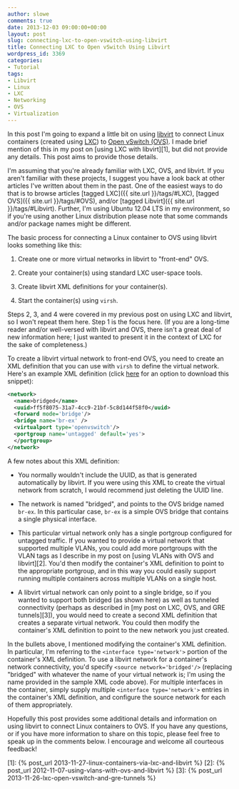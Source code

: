 ```yaml
---
author: slowe
comments: true
date: 2013-12-03 09:00:00+00:00
layout: post
slug: connecting-lxc-to-open-vswitch-using-libvirt
title: Connecting LXC to Open vSwitch Using Libvirt
wordpress_id: 3369
categories:
- Tutorial
tags:
- Libvirt
- Linux
- LXC
- Networking
- OVS
- Virtualization
---
```


In this post I'm going to expand a little bit on using [libvirt](http://libvirt.org/) to connect Linux containers (created using [LXC](http://linuxcontainers.org/)) to [Open vSwitch (OVS)](http://openvswitch.org/). I made brief mention of this in my post on [using LXC with libvirt][1], but did not provide any details. This post aims to provide those details.

I'm assuming that you're already familiar with LXC, OVS, and libvirt. If you aren't familiar with these projects, I suggest you have a look back at other articles I've written about them in the past. One of the easiest ways to do that is to browse articles [tagged LXC]({{ site.url }}/tags/#LXC), [tagged OVS]({{ site.url }}/tags/#OVS), and/or [tagged Libvirt]({{ site.url }}/tags/#Libvirt). Further, I'm using Ubuntu 12.04 LTS in my environment, so if you're using another Linux distribution please note that some commands and/or package names might be different.

The basic process for connecting a Linux container to OVS using libvirt looks something like this:

1. Create one or more virtual networks in libvirt to "front-end" OVS.

2. Create your container(s) using standard LXC user-space tools.

3. Create libvirt XML definitions for your container(s).

4. Start the container(s) using `virsh`.

Steps 2, 3, and 4 were covered in my previous post on using LXC and libvirt, so I won't repeat them here. Step 1 is the focus here. (If you are a long-time reader and/or well-versed with libvirt and OVS, there isn't a great deal of new information here; I just wanted to present it in the context of LXC for the sake of completeness.)

To create a libvirt virtual network to front-end OVS, you need to create an XML definition that you can use with `virsh` to define the virtual network. Here's an example XML definition (click [here](https://gist.github.com/lowescott/7748398) for an option to download this snippet):

``` xml
<network>
  <name>bridged</name>
  <uuid>ff5f8075-31a7-4cc9-21bf-5c8d144f58f0</uuid>
  <forward mode='bridge'/>
  <bridge name='br-ex' />
  <virtualport type='openvswitch'/>
  <portgroup name='untagged' default='yes'>
  </portgroup>
</network>
```

A few notes about this XML definition:

* You normally wouldn't include the UUID, as that is generated automatically by libvirt. If you were using this XML to create the virtual network from scratch, I would recommend just deleting the UUID line.

* The network is named "bridged", and points to the OVS bridge named `br-ex`. In this particular case, `br-ex` is a simple OVS bridge that contains a single physical interface.

* This particular virtual network only has a single portgroup configured for untagged traffic. If you wanted to provide a virtual network that supported multiple VLANs, you could add more portgroups with the VLAN tags as I describe in my post on [using VLANs with OVS and libvirt][2]. You'd then modify the container's XML definition to point to the appropriate portgroup, and in this way you could easily support running multiple containers across multiple VLANs on a single host.

* A libvirt virtual network can only point to a single bridge, so if you wanted to support both bridged (as shown here) as well as tunneled connectivity (perhaps as described in [my post on LXC, OVS, and GRE tunnels][3]), you would need to create a second XML definition that creates a separate virtual network. You could then modify the container's XML definition to point to the new network you just created.

In the bullets above, I mentioned modifying the container's XML definition. In particular, I'm referring to the `<interface type='network'>` portion of the container's XML definition. To use a libvirt network for a container's network connectivity, you'd specify `<source network='bridged'/>` (replacing "bridged" with whatever the name of your virtual network is; I'm using the name provided in the sample XML code above). For multiple interfaces in the container, simply supply multiple `<interface type='network'>` entries in the container's XML definition, and configure the source network for each of them appropriately.

Hopefully this post provides some additional details and information on using libvirt to connect Linux containers to OVS. If you have any questions, or if you have more information to share on this topic, please feel free to speak up in the comments below. I encourage and welcome all courteous feedback!

[1]: {% post_url 2013-11-27-linux-containers-via-lxc-and-libvirt %}
[2]: {% post_url 2012-11-07-using-vlans-with-ovs-and-libvirt %}
[3]: {% post_url 2013-11-26-lxc-open-vswitch-and-gre-tunnels %}
